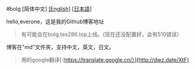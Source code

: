 #bolg
[简体中文]  [[English]](README-EEENGLISH)  [[日本語]](README-JAPAN)

hello,everone，这是我的Github博客地址
> 有可能会在bolg.tes286.top上线。(现在还没配置好，会有510错误）

博客在"md"文件夹，支持中文，英文，日文。
> 用的google翻译[（https://translate.google.cn/）](http://dwz.date/XtF)
